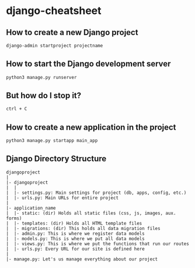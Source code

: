 # django-cheatsheet

## How to create a new Django project
```bash
django-admin startproject projectname
```

## How to start the Django development server
```bash
python3 manage.py runserver
```

## But how do I stop it?
```bash
ctrl + C
```

## How to create a new application in the project
```bash
python3 manage.py startapp main_app
```

## Django Directory Structure
```
djangoproject
|
|- djangoproject
|  |
|  |- settings.py: Main settings for project (db, apps, config, etc.)
|  |- urls.py: Main URLs for entire project
|
|- application_name
|  |- static: (dir) Holds all static files (css, js, images, aux. forms)
|  |- templates: (dir) Holds all HTML template files
|  |- migrations: (dir) This holds all data migration files
|  |- admin.py: This is where we register data models
|  |- models.py: This is where we put all data models
|  |- views.py: This is where we put the functions that run our routes
|  |- urls.py: Every URL for our site is defined here
|
|- manage.py: Let's us manage everything about our project
```
